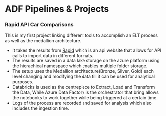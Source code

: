 # ADF Pipelines & Projects
### Rapid API Car Comparisons
This is my first project linking different tools to accomplish an ELT process as well as the medallion architecture.
- It takes the results from [Rapid](https://rapidapi.com/carapi/api/car-api2) which is an api website that allows for API calls to import data in different formats.
- The results are saved in a data lake storage on the azure platform using the hierachical namespace which enables multiple folder storage.
- The setup uses the Medallion architecture(Bronze, Silver, Gold) each level changing and modifying the data till it can be used for analytical purposes.
- Databricks is used as the centrepiece to Extract, Load and Transform the Data, While Azure Data Factory is the orchestrator that bring allows the notebooks to work together while being triggered at a certain time.
- Logs of the process are recorded and saved for analysis which also includes the ingestion time.


